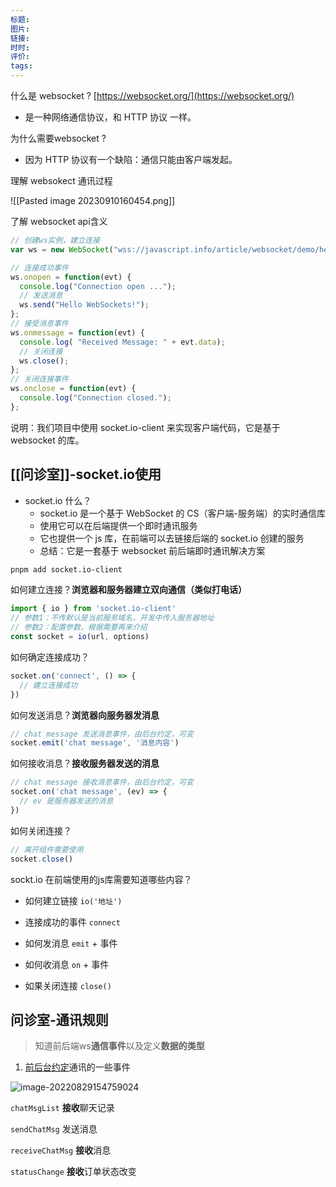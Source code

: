 ```yaml
---
标题: 
图片: 
链接: 
时时: 
评价: 
tags:
---
```


什么是 websocket ? [https://websocket.org/](https://websocket.org/)

- 是一种网络通信协议，和 HTTP 协议 一样。

为什么需要websocket ?

- 因为 HTTP 协议有一个缺陷：通信只能由客户端发起。

理解 websokect 通讯过程

![[Pasted image 20230910160454.png]]

了解 websocket api含义
```JavaScript
// 创建ws实例，建立连接
var ws = new WebSocket("wss://javascript.info/article/websocket/demo/hello");

// 连接成功事件
ws.onopen = function(evt) { 
  console.log("Connection open ...");
  // 发送消息
  ws.send("Hello WebSockets!");
};
// 接受消息事件
ws.onmessage = function(evt) {
  console.log( "Received Message: " + evt.data);
  // 关闭连接  
  ws.close();
};
// 关闭连接事件
ws.onclose = function(evt) {
  console.log("Connection closed.");
};      
```
说明：我们项目中使用 socket.io-client 来实现客户端代码，它是基于 websocket 的库。

## [[问诊室]]-socket.io使用

- socket.io 什么？
	- socket.io 是一个基于 WebSocket 的 CS（客户端-服务端）的实时通信库
	- 使用它可以在后端提供一个即时通讯服务 
	- 它也提供一个 js 库，在前端可以去链接后端的 socket.io 创建的服务
	- 总结：它是一套基于 websocket 前后端即时通讯解决方案

```bash
pnpm add socket.io-client 
```
如何建立连接？**浏览器和服务器建立双向通信（类似打电话）**
```JavaScript
import { io } from 'socket.io-client'
// 参数1：不传默认是当前服务域名，开发中传入服务器地址
// 参数2：配置参数，根据需要再来介绍
const socket = io(url, options)
```
如何确定连接成功？
```JavaScript
socket.on('connect', () => {
  // 建立连接成功
})
```
如何发送消息？**浏览器向服务器发消息**
```JavaScript
// chat message 发送消息事件，由后台约定，可变
socket.emit('chat message', '消息内容')
```
如何接收消息？**接收服务器发送的消息**
```JavaScript
// chat message 接收消息事件，由后台约定，可变
socket.on('chat message', (ev) => {
  // ev 是服务器发送的消息
})
```
如何关闭连接？
```JavaScript
// 离开组件需要使用
socket.close()
```

sockt.io 在前端使用的js库需要知道哪些内容？

- 如何建立链接 `io('地址')`
    
- 连接成功的事件 `connect`
    
- 如何发消息 `emit` + 事件
    
- 如何收消息 `on` + 事件
    
- 如果关闭连接 `close()`

## 问诊室-通讯规则

> 知道前后端ws**通信事件**以及定义**数据的类型**

1. [前后台约定](https://www.apifox.cn/apidoc/shared-16a58bff-e4db-465c-9c8b-859c839318ac/api-31644739)通讯的一些事件
    

![image-20220829154759024](file://C:/desktop/%E5%9C%A8%E7%BA%BF%E9%97%AE%E8%AF%8A/online-consultation-app-dev155/01-%E6%95%99%E5%AD%A6%E8%B5%84%E6%BA%90/assets/image-20220829154759024.png?lastModify=1694333995)

`chatMsgList` **接收**聊天记录

`sendChatMsg` 发送消息

`receiveChatMsg` **接收**消息

`statusChange` **接收**订单状态改变